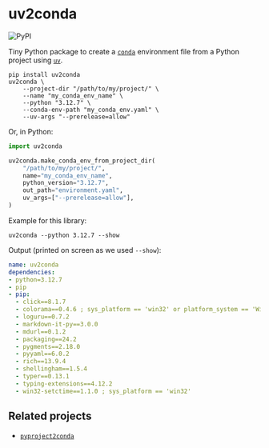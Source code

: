 # uv2conda

![PyPI](https://img.shields.io/pypi/v/uv2conda)

Tiny Python package to create a [`conda`](https://docs.anaconda.com/miniconda/) environment file from a Python project using [`uv`](https://docs.astral.sh/uv/).

```shell
pip install uv2conda
uv2conda \
    --project-dir "/path/to/my/project/" \
    --name "my_conda_env_name" \
    --python "3.12.7" \
    --conda-env-path "my_conda_env.yaml" \
    --uv-args "--prerelease=allow"
```

Or, in Python:

```python
import uv2conda

uv2conda.make_conda_env_from_project_dir(
    "/path/to/my/project/",
    name="my_conda_env_name",
    python_version="3.12.7",
    out_path="environment.yaml",
    uv_args=["--prerelease=allow"],
)
```

Example for this library:

```shell
uv2conda --python 3.12.7 --show
```

Output (printed on screen as we used `--show`):

```yaml
name: uv2conda
dependencies:
- python=3.12.7
- pip
- pip:
  - click==8.1.7
  - colorama==0.4.6 ; sys_platform == 'win32' or platform_system == 'Windows'
  - loguru==0.7.2
  - markdown-it-py==3.0.0
  - mdurl==0.1.2
  - packaging==24.2
  - pygments==2.18.0
  - pyyaml==6.0.2
  - rich==13.9.4
  - shellingham==1.5.4
  - typer==0.13.1
  - typing-extensions==4.12.2
  - win32-setctime==1.1.0 ; sys_platform == 'win32'
```

## Related projects

- [`pyproject2conda`](https://pypi.org/project/pyproject2conda/)

